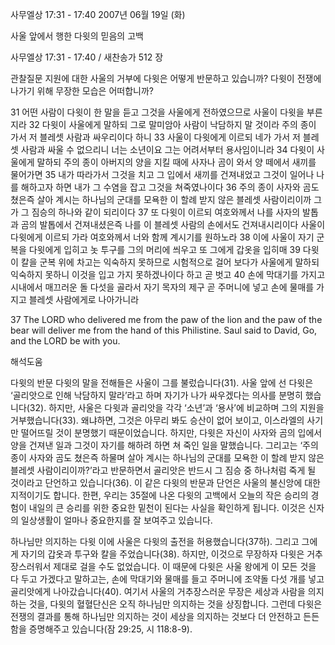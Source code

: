 사무엘상 17:31 - 17:40 
2007년 06월 19일 (화)

사울 앞에서 행한 다윗의 믿음의 고백



사무엘상 17:31 - 17:40 / 새찬송가 512 장


관찰질문
지원에 대한 사울의 거부에 다윗은 어떻게 반문하고 있습니까? 
다윗이 전쟁에 나가기 위해 무장한 모습은 어떠합니까?

31 어떤 사람이 다윗이 한 말을 듣고 그것을 사울에게 전하였으므로 사울이 다윗을 부른지라 32 다윗이 사울에게 말하되 그로 말미암아 사람이 낙담하지 말 것이라 주의 종이 가서 저 블레셋 사람과 싸우리이다 하니 
33 사울이 다윗에게 이르되 네가 가서 저 블레셋 사람과 싸울 수 없으리니 너는 소년이요 그는 어려서부터 용사임이니라 34 다윗이 사울에게 말하되 주의 종이 아버지의 양을 지킬 때에 사자나 곰이 와서 양 떼에서 새끼를 물어가면 35 내가 따라가서 그것을 치고 그 입에서 새끼를 건져내었고 그것이 일어나 나를 해하고자 하면 내가 그 수염을 잡고 그것을 쳐죽였나이다 36 주의 종이 사자와 곰도 쳤은즉 살아 계시는 하나님의 군대를 모욕한 이 할례 받지 않은 블레셋 사람이리이까 그가 그 짐승의 하나와 같이 되리이다 37 또 다윗이 이르되 여호와께서 나를 사자의 발톱과 곰의 발톱에서 건져내셨은즉 나를 이 블레셋 사람의 손에서도 건져내시리이다 사울이 다윗에게 이르되 가라 여호와께서 너와 함께 계시기를 원하노라 38 이에 사울이 자기 군복을 다윗에게 입히고 놋 투구를 그의 머리에 씌우고 또 그에게 갑옷을 입히매 
39 다윗이 칼을 군복 위에 차고는 익숙하지 못하므로 시험적으로 걸어 보다가 사울에게 말하되 익숙하지 못하니 이것을 입고 가지 못하겠나이다 하고 곧 벗고 40 손에 막대기를 가지고 시내에서 매끄러운 돌 다섯을 골라서 자기 목자의 제구 곧 주머니에 넣고 손에 물매를 가지고 블레셋 사람에게로 나아가니라  

37 The LORD who delivered me from the paw of the lion and the paw of the bear will deliver me from the hand of this Philistine. Saul said to David, Go, and the LORD be with you.

해석도움





다윗의 반문  다윗의 말을 전해들은 사울이 그를 불렀습니다(31). 사울 앞에 선 다윗은 ‘골리앗으로 인해 낙담하지 말라’라고 하며 자기가 나가 싸우겠다는 의사를 분명히 했습니다(32). 하지만, 사울은 다윗과 골리앗을 각각 ‘소년’과 ‘용사’에 비교하며 그의 지원을 거부했습니다(33). 왜냐하면, 그것은 아무리 봐도 승산이 없어 보이고, 이스라엘의 사기만 떨어뜨릴 것이 분명했기 때문이었습니다. 하지만, 다윗은 자신이 사자와 곰의 입에서 양을 건져낸 일과 그것이 자기를 해하려 하면 쳐 죽인 일을 말했습니다. 그리고는 ‘주의 종이 사자와 곰도 쳤은즉 하물며 살아 계시는 하나님의 군대를 모욕한 이 할례 받지 않은 블레셋 사람이리이까?’라고 반문하면서 골리앗은 반드시 그 짐승 중 하나처럼 죽게 될 것이라고 단언하고 있습니다(36). 이 같은 다윗의 반문과 단언은 사울의 불신앙에 대한 지적이기도 합니다. 한편, 우리는 35절에 나온 다윗의 고백에서 오늘의 작은 승리의 경험이 내일의 큰 승리를 위한 중요한 밑천이 된다는 사실을 확인하게 됩니다. 이것은 신자의 일상생활이 얼마나 중요한지를 잘 보여주고 있습니다.  

하나님만 의지하는 다윗  이에 사울은 다윗의 출전을 허용했습니다(37하). 그리고 그에게 자기의 갑옷과 투구와 칼을 주었습니다(38). 하지만, 이것으로 무장하자 다윗은 거추장스러워서 제대로 걸을 수도 없었습니다. 이 때문에 다윗은 사울 왕에게 이 모든 것을 다 두고 가겠다고 말하고는, 손에 막대기와 물매를 들고 주머니에 조약돌 다섯 개를 넣고 골리앗에게 나아갔습니다(40). 여기서 사울의 거추장스러운 무장은 세상과 사람을 의지하는 것을, 다윗의 혈혈단신은 오직 하나님만 의지하는 것을 상징합니다. 그런데 다윗은 전쟁의 결과를 통해 하나님만 의지하는 것이 세상을 의지하는 것보다 더 안전하고 든든함을 증명해주고 있습니다(잠 29:25, 시 118:8-9).